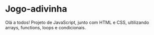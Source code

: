 # Jogo-adivinha
Olá a todos!
Projeto de JavaScript, junto com HTML e CSS, ultilizando arrays, functions, loops e condicionais.
